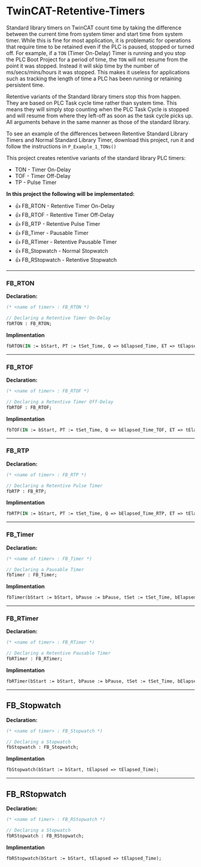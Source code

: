 # TwinCAT-Retentive-Timers
Standard library timers on TwinCAT count time by taking the difference between the current time from system timer and start time from system timer.
While this is fine for most application, it is problematic for operations that require time to be retained even if the PLC is paused, stopped or turned off.
For example, if a `TON` (Timer On-Delay) Timer is running and you stop the PLC Boot Project for a period of time, the `TON` will not resume from the point it was stopped.
Instead it will skip time by the number of ms/secs/mins/hours it was stopped. 
This makes it useless for applications such as tracking the length of time a PLC has been running or retaining persistent time.

Retentive variants of the Standard library timers stop this from happen. They are based on PLC Task cycle time rather than system time. 
This means they will simply stop counting when the PLC Task Cycle is stopped and will resume from where they left-off as soon as the task cycle picks up.
All arguments behave in the same manner as those of the standard library. 

To see an example of the differences between Retentive Standard Library Timers and Normal Standard Library Timer, download this project, run it and follow the instructions in `P_Example_1_TONs()`

This project creates retentive variants of the standard library PLC timers:
* TON - Timer On-Delay
* TOF - Timer Off-Delay
* TP  - Pulse Timer 


**In this project the following will be implementated:**

* 👍 FB_RTON       - Retentive Timer On-Delay
* 👍 FB_RTOF       - Retentive Timer Off-Delay 
* 👍 FB_RTP        - Retentive  Pulse Timer
* 👍 FB_Timer      - Pausable Timer
* 👍 FB_RTimer     - Retentive Pausable Timer
* 👍 FB_Stopwatch  - Normal Stopwatch
* 👍 FB_RStopwatch - Retentive Stopwatch

- - - -
### FB_RTON

**Declaration:** 
```Pascal
(* <name of timer> : FB_RTON *)

// Declaring a Retentive Timer On-Delay
fbRTON : FB_RTON;
```

**Implimentation**
```Pascal
fbRTON(IN := bStart, PT := tSet_Time, Q => bElapsed_Time, ET => tElapsed_Time)
```

- - - -
### FB_RTOF

**Declaration:** 
```Pascal
(* <name of timer> : FB_RTOF *)

// Declaring a Retentive Timer Off-Delay
fbRTOF : FB_RTOF;
```

**Implimentation**
```Pascal
fbTOF(IN := bStart, PT := tSet_Time, Q => bElapsed_Time_TOF, ET => tElapsed_Time_TOF)
```

- - - -
### FB_RTP

**Declaration:** 
```Pascal
(* <name of timer> : FB_RTP *)

// Declaring a Retentive Pulse Timer
fbRTP : FB_RTP;
```

**Implimentation**
```Pascal
fbRTP(IN := bStart, PT := tSet_Time, Q => bElapsed_Time_RTP, ET => tElapsed_Time_RTP);
```

- - - -
### FB_Timer

**Declaration:** 
```Pascal
(* <name of timer> : FB_Timer *)

// Declaring a Pausable Timer
fbTimer : FB_Timer;
```

**Implimentation**
```Pascal
fbTimer(bStart := bStart, bPause := bPause, tSet := tSet_Time, bElapsed => bElapsed_Time, tElapsed => tElapsed_Time);
```

- - - -
### FB_RTimer

**Declaration:** 
```Pascal
(* <name of timer> : FB_RTimer *)

// Declaring a Retentive Pausable Timer
fbRTimer : FB_RTimer;
```

**Implimentation**
```Pascal
fbRTimer(bStart := bStart, bPause := bPause, tSet := tSet_Time, bElapsed => bElapsed_RTime, tElapsed => tElapsed_RTime);
```

- - - -
## FB_Stopwatch

**Declaration:** 
```Pascal
(* <name of timer> : FB_Stopwatch *)

// Declaring a Stopwatch
fbStopwatch : FB_Stopwatch;
```

**Implimentation**
```Pascal
fbStopwatch(bStart := bStart, tElapsed => tElapsed_Time);
```

- - - -
## FB_RStopwatch

**Declaration:** 
```Pascal
(* <name of timer> : FB_RStopwatch *)

// Declaring a Stopwatch
fbRStopwatch : FB_RStopwatch;
```

**Implimentation**
```Pascal
fbRStopwatch(bStart := bStart, tElapsed => tElapsed_Time);
```